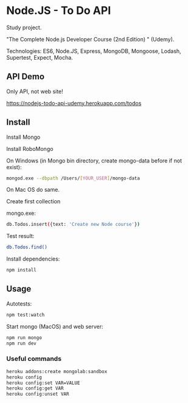 # Node.JS - To Do API

Study project.

"The Complete Node.js Developer Course (2nd Edition) " (Udemy).

Technologies: ES6, Node.JS, Express, MongoDB, Mongoose, Lodash, Supertest, Expect, Mocha.

## API Demo

Only API, not web site!

https://nodejs-todo-api-udemy.herokuapp.com/todos



## Install

Install Mongo

Install RoboMongo

On Windows (in Mongo bin directory, create mongo-data before if not exist):
````bash
mongod.exe --dbpath /Users/[YOUR_USER]/mongo-data
````
On Mac OS do same.

Create first collection

mongo.exe:
````bash
db.Todos.insert({text: 'Create new Node course'})
````

Test result:
````bash
db.Todos.find()
````

Install dependencies:
````bash
npm install
````

## Usage

Autotests:
````bash
npm test:watch
````

Start mongo (MacOS) and web server:
````bash
npm run mongo
npm run dev
````


### Useful commands

````bash
heroku addons:create mongolab:sandbox
heroku config
heroku config:set VAR=VALUE
heroku config:get VAR
heroku config:unset VAR
````
